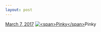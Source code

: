 ```yaml
---
layout: post
---
```


<p>
  <time><a href="/610">March 7, 2017</a></time>
  <a href="/610"><img src="{{ site.assets_url }}/610-480.jpg" srcset="{{ site.assets_url }}/610-240.jpg 240w, {{ site.assets_url }}/610-480.jpg 480w, {{ site.assets_url }}/610-720.jpg 720w, {{ site.assets_url }}/610-960.jpg 960w" sizes="(min-width: 700px) 50vw, calc(100vw - 2rem)" alt="<span>Pinky</span>" /></a><span>Pinky</span>
</p>
